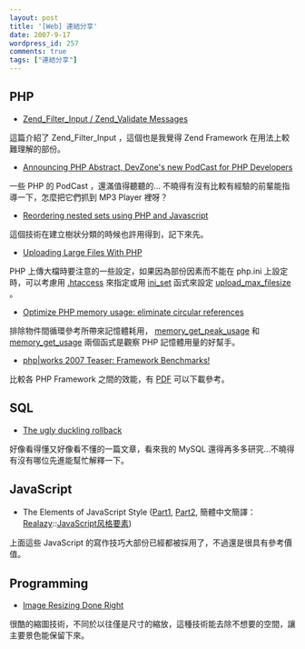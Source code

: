 ```yaml
---
layout: post
title: '[Web] 連結分享'
date: 2007-9-17
wordpress_id: 257
comments: true
tags: ["連結分享"]
---
```


<!--more-->
## PHP

* [Zend_Filter_Input / Zend_Validate Messages](http://akrabat.com/2007/09/14/zend_filter_input-zend_validate-messages/)

這篇介紹了 Zend_Filter_Input ，這個也是我覺得 Zend Framework 在用法上較難理解的部份。

* [Announcing PHP Abstract, DevZone's new PodCast for PHP Developers](http://devzone.zend.com/article/2046-Announcing-PHP-Abstract-DevZones-new-PodCast-for-PHP-Developers)

一些 PHP 的 PodCast ，還滿值得聽聽的... 不曉得有沒有比較有經驗的前輩能指導一下，怎麼把它們抓到 MP3 Player 裡呀？

* [Reordering nested sets using PHP and Javascript](http://www.dotvoid.com/view.php?id=78)

這個技術在建立樹狀分類的時候也許用得到，記下來先。

* [Uploading Large Files With PHP](http://www.gen-x-design.com/archives/uploading-large-files-with-php)

PHP 上傳大檔時要注意的一些設定，如果因為部份因素而不能在 php.ini 上設定時，可以考慮用 [.htaccess](http://www.php.net/manual/en/configuration.changes.php) 來指定或用 [ini_set](http://www.php.net/manual/en/function.ini-set.php) 函式來設定 [upload_max_filesize](http://tw2.php.net/manual/en/ini.core.php#ini.upload-max-filesize) 。 

* [Optimize PHP memory usage: eliminate circular references](http://www.alexatnet.com/node/73)

排除物件間循環參考所帶來記憶體耗用， [memory_get_peak_usage](http://www.php.net/manual/en/function.memory-get-peak-usage.php) 和 [memory_get_usage](http://www.php.net/manual/en/function.memory-get-usage.php) 兩個函式是觀察 PHP 記憶體用量的好幫手。

* [php|works 2007 Teaser: Framework Benchmarks!](http://paul-m-jones.com/blog/?p=256)

比較各 PHP Framework 之間的效能，有 [PDF](http://paul-m-jones.com/benchmarking-2007.pdf) 可以下載參考。



## SQL

* [The ugly duckling rollback](http://pooteeweet.org/blog/854)

好像看得懂又好像看不懂的一篇文章，看來我的 MySQL 還得再多多研究...不曉得有沒有哪位先進能幫忙解釋一下。



## JavaScript

* The Elements of JavaScript Style ([Part1](http://javascript.crockford.com/style1.html), [Part2](http://javascript.crockford.com/style2.html), 簡體中文簡譯： [Realazy](http://realazy.org/blog/)::[JavaScript风格要素](http://realazy.org/blog/2007/09/17/the-elements-of-javascript-style/))

上面這些 JavaScript 的寫作技巧大部份已經都被採用了，不過還是很具有參考價值。 



## Programming

* [Image Resizing Done Right](http://akrabat.com/2007/09/03/image-resizing-done-right/)

很酷的縮圖技術，不同於以往僅是尺寸的縮放，這種技術能去除不想要的空間，讓主要景色能保留下來。



